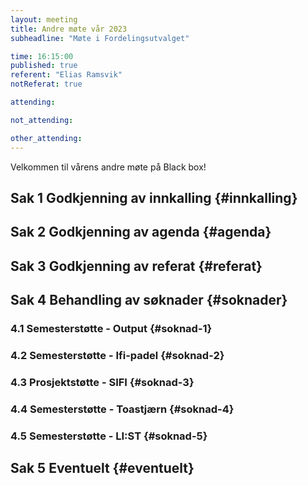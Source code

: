 ```yaml
---
layout: meeting
title: Andre møte vår 2023
subheadline: "Møte i Fordelingsutvalget"

time: 16:15:00
published: true
referent: "Elias Ramsvik"
notReferat: true

attending:

not_attending:

other_attending:
---
```


Velkommen til vårens andre møte på Black box!

## Sak 1 Godkjenning av innkalling {#innkalling}

## Sak 2 Godkjenning av agenda {#agenda}

## Sak 3 Godkjenning av referat {#referat}

## Sak 4 Behandling av søknader {#soknader}

### 4.1 Semesterstøtte - Output {#soknad-1}

### 4.2 Semesterstøtte - Ifi-padel {#soknad-2}

### 4.3 Prosjektstøtte - SIFI {#soknad-3}

### 4.4 Semesterstøtte - Toastjærn {#soknad-4}

### 4.5 Semesterstøtte - LI:ST {#soknad-5}

## Sak 5 Eventuelt {#eventuelt}
